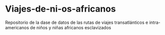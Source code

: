 # Viajes-de-ni-os-africanos
Repositorio de la dase de datos de las rutas de viajes transatlánticos e intra-americanos de niños y niñas africanos esclavizados
